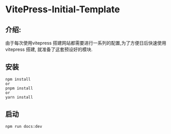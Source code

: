 # VitePress-Initial-Template

## 介绍:
由于每次使用vitepress 搭建网站都需要进行一系列的配置,为了方便日后快速使用vitepress 搭建, 就准备了这套预设好的模块.


## 安装

```shell
npm install
or
pnpm install
or
yarn install
```

## 启动
```shell
npm run docs:dev
```
